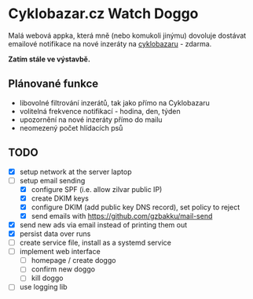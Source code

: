# Cyklobazar.cz Watch Doggo

Malá webová appka, která mně (nebo komukoli jinýmu) dovoluje dostávat emailové notifikace na nové inzeráty na [cyklobazaru](https://www.cyklobazar.cz/) - zdarma.

**Zatím stále ve výstavbě.**

## Plánované funkce

- libovolné filtrování inzerátů, tak jako přímo na Cyklobazaru
- volitelná frekvence notifikací - hodina, den, týden
- upozornění na nové inzeráty přímo do mailu
- neomezený počet hlídacích psů

## TODO

- [x] setup network at the server laptop
- [ ] setup email sending
  - [x] configure SPF (i.e. allow zilvar public IP)
  - [x] create DKIM keys
  - [x] configure DKIM (add public key DNS record), set policy to reject
  - [x] send emails with https://github.com/gzbakku/mail-send
- [x] send new ads via email instead of printing them out
- [x] persist data over runs
- [ ] create service file, install as a systemd service
- [ ] implement web interface
  - [ ] homepage / create doggo
  - [ ] confirm new doggo
  - [ ] kill doggo
- [ ] use logging lib
